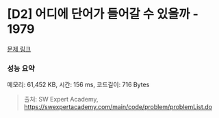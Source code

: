 # [D2] 어디에 단어가 들어갈 수 있을까 - 1979 

[문제 링크](https://swexpertacademy.com/main/code/problem/problemDetail.do?contestProbId=AV5PuPq6AaQDFAUq) 

### 성능 요약

메모리: 61,452 KB, 시간: 156 ms, 코드길이: 716 Bytes



> 출처: SW Expert Academy, https://swexpertacademy.com/main/code/problem/problemList.do